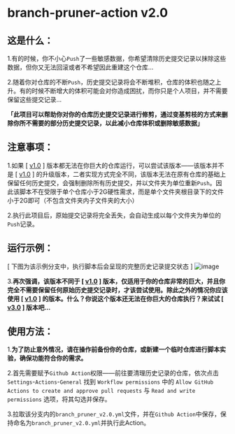 # branch-pruner-action  v2.0
## 这是什么：
1.有的时候，你不小心`Push`了一些敏感数据，你希望清除历史提交记录以抹除这些数据，但你又无法回滚或者不希望因此重建这个仓库...

2.随着你对仓库的不断`Push`，历史提交记录将会不断堆积，仓库的体积也随之上升。有的时候不断增大的体积可能会对你造成困扰，而你只是个人项目，并不需要保留这些提交记录...

**「此项目可以帮助你对你的仓库历史提交记录进行修剪，通过变基剪枝的方式来删除你所不需要的部分历史提交记录，以此减小仓库体积或删除敏感数据」**

## 注意事项：
1.如果 [ [v1.0](https://github.com/Container-Zero/Branch-Pruner-Action/tree/v1) ] 版本都无法在你巨大的仓库运行，可以尝试该版本——该版本并不是 [ [v1.0](https://github.com/Container-Zero/Branch-Pruner-Action/tree/v1) ] 的升级版本，二者实现方式完全不同，该版本无法在原有仓库的基础上保留任何历史提交，会强制删除所有历史提交，并以文件夹为单位重新`Push`。因此该脚本不在受限于单个仓库小于2G硬性需求，而是单个文件夹根目录下的文件小于2G即可（不包含文件夹内子文件夹的大小）

2.执行此项目后，原始提交记录将完全丢失，会自动生成以每个文件夹为单位的`Push`记录。

## 运行示例：
[ 下图为该示例分支中，执行脚本后会呈现的完整历史记录提交状态 ]
![image](https://github.com/Container-Zero/Branch-Pruner-Action/assets/20435019/9993aacc-2f17-464e-b667-823b4c6637df)

3.**再次强调，该版本不同于 [ [v1.0](https://github.com/Container-Zero/Branch-Pruner-Action/tree/v1) ] 版本，仅适用于你的仓库非常的巨大，并且你完全不需要保留任何原始历史提交记录时，才该尝试使用。除此之外的情况你应该使用 [ [v1.0](https://github.com/Container-Zero/Branch-Pruner-Action/tree/v1) ] 的版本。什么？你说这个版本还无法在你巨大的仓库执行？来试试 [ [v3.0](https://github.com/Container-Zero/Branch-Pruner-Action/tree/v3) ] 版本吧...**

## 使用方法：
1.**为了防止意外情况，请在操作前备份你的仓库，或新建一个临时仓库进行脚本实验，确保功能符合你的需求。**

2.首先需要赋予`Github Action`权限——前往要清理历史记录的仓库，依次点击 `Settings`-`Actions`-`General` 找到 `Workflow permissions` 中的 `Allow GitHub Actions to create and approve pull requests` 与 `Read and write permissions` 选项，将其勾选并保存。

3.拉取该分支内的`branch_pruner_v2.0.yml`文件，并在`Github Action`中保存，保持命名为`branch_pruner_v2.0.yml`并执行此Action。


